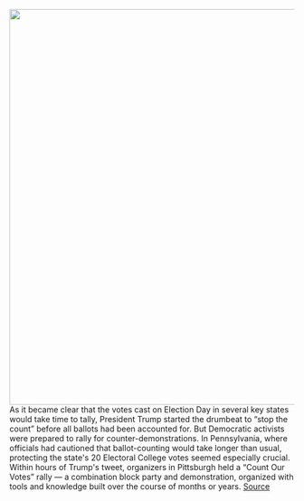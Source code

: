 <img src='https://cdn.vox-cdn.com/thumbor/IEiLQ_TuwRd8wYQIw5cmqeNJfMc=/0x0:5760x3840/1200x675/filters:focal(2420x1460:3340x2380)/cdn.vox-cdn.com/uploads/chorus_image/image/67761217/1284330434.0.jpg' width='700px' /><br/>
As it became clear that the votes cast on Election Day in several key states would take time to tally, President Trump started the drumbeat to “stop the count” before all ballots had been accounted for. But Democratic activists were prepared to rally for counter-demonstrations. In Pennsylvania, where officials had cautioned that ballot-counting would take longer than usual, protecting the state's 20 Electoral College votes seemed especially crucial. Within hours of Trump's tweet, organizers in Pittsburgh held a “Count Our Votes” rally — a combination block party and demonstration, organized with tools and knowledge built over the course of months or years.
<a href='https://www.theverge.com/21550972/count-every-vote-summer-protests-blm-democrats-activists-organizing-voting-election'> Source <a/>